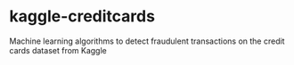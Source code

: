 # kaggle-creditcards
Machine learning algorithms to detect fraudulent transactions on the credit cards dataset from Kaggle
